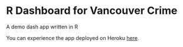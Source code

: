 # R Dashboard for Vancouver Crime

A demo dash app written in R

You can experience the app deployed on Heroku [here](https://dashboard.heroku.com/apps/dsci532-2022-ia2-sy25wang).
